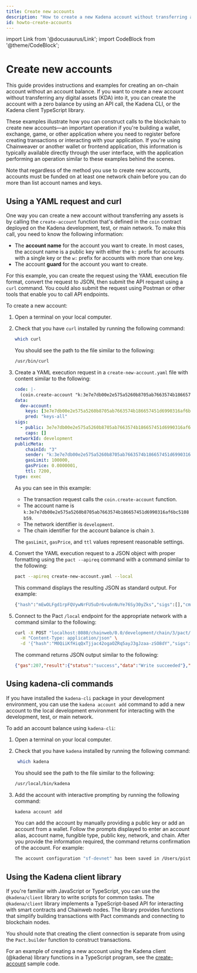 ```yaml
---
title: Create new accounts
description: "How to create a new Kadena account without transferring any digital assets into it using the coin contract function s, Kadena CLI, and Kadena client library functions."
id: howto-create-accounts
---
```


import Link from '@docusaurus/Link';
import CodeBlock from '@theme/CodeBlock';

# Create new accounts

This guide provides instructions and examples for creating an on-chain account without an account balance.
If you want to create a new account without transferring any digital assets (KDA) into it, you can create the account with a zero balance by using an API call, the Kadena CLI, or the Kadena client TypeScript library.

These examples illustrate how you can construct calls to the blockchain to create new accounts—an important operation if you're building a wallet, exchange, game, or other application where you need to register before creating transactions or interacting with your application.
If you're using Chainweaver or another wallet or frontend application, this information is typically available directly through the user interface, with the application performing an operation similar to these examples behind the scenes.

Note that regardless of the method you use to create new accounts, accounts must be funded on at least one network chain before you can do more than list account names and keys.

## Using a YAML request and curl

One way you can create a new account without transferring any assets is by calling the `create-account` function that's defined in the `coin` contract deployed on the Kadena development, test, or main network.
To make this call, you need to know the following information:

-  The **account name** for the account you want to create.
   In most cases, the account name is a public key with either the `k:` prefix for accounts with a single key or the `w:` prefix for accounts with more than one key.
-  The account **guard** for the account you want to create.

For this example, you can create the request using the YAML execution file format, convert the request to JSON, then submit the API request using a `curl` command.
You could also submit the request using Postman or other tools that enable you to call API endpoints.

To create a new account:

1. Open a terminal on your local computer.

2. Check that you have `curl` installed by running the following command:
   
   ```bash
   which curl
   ```

   You should see the path to the file similar to the following:
   
   ```bash
   /usr/bin/curl
   ```
   
3. Create a YAML execution request in a `create-new-account.yaml` file with content similar to the following:
   
   ```yaml
   code: |-
     (coin.create-account "k:3e7e7db00e2e575a5260b8705ab7663574b186657451d6990316af6bc5108b59" (read-keyset "dev-account"))
   data:
     dev-account:
       keys: [3e7e7db00e2e575a5260b8705ab7663574b186657451d6990316af6bc5108b59]
       pred: "keys-all"
   sigs:
     - public: 3e7e7db00e2e575a5260b8705ab7663574b186657451d6990316af6bc5108b59
       caps: []
   networkId: development
   publicMeta:
       chainId: "3"
       sender: "k:3e7e7db00e2e575a5260b8705ab7663574b186657451d6990316af6bc5108b59"
       gasLimit: 100000,
       gasPrice: 0.0000001,
       ttl: 7200,
   type: exec
   ```

   As you can see in this example:
   
   - The transaction request calls the `coin.create-account` function.
   - The account name is `k:3e7e7db00e2e575a5260b8705ab7663574b186657451d6990316af6bc5108b59`.
   - The network identifier is `development`.
   - The chain identifier for the account balance is chain `3`.
   
   The `gasLimit`, `gasPrice`, and `ttl` values represent reasonable settings.

4. Convert the YAML execution request to a JSON object with proper formatting using the `pact --apireq` command with a command similar to the following:
   
   ```bash
   pact --apireq create-new-account.yaml --local
   ```
   
   This command displays the resulting JSON as standard output.
   For example:
   
   ```bash
   {"hash":"mEwOLFgd1rpFQVywNrFU5uDr6vu6nNuYe76Sy30yZks","sigs":[],"cmd":"{\"networkId\":\"development\",\"payload\":{\"exec\":{\"data\":{\"dev-account\":{\"pred\":\"keys-all\",\"keys\":[\"3e7e7db00e2e575a5260b8705ab7663574b186657451d6990316af6bc5108b59\"]}},\"code\":\"(coin.create-account \\\"k:3e7e7db00e2e575a5260b8705ab7663574b186657451d6990316af6bc5108b59\\\" (read-keyset \\\"dev-account\\\"))\"}},\"signers\":[],\"meta\":{\"creationTime\":1731622872,\"ttl\":7200,\"gasLimit\":100000,\"chainId\":\"3\",\"gasPrice\":1.0e-7,\"sender\":\"k:3e7e7db00e2e575a5260b8705ab7663574b186657451d6990316af6bc5108b59\"},\"nonce\":\"2024-11-14 22:21:12.353978 UTC\"}"}
   ```

5. Connect to the Pact `/local` endpoint for the appropriate network with a command similar to the following:

   ```bash
   curl -X POST "localhost:8080/chainweb/0.0/development/chain/3/pact/api/v1/local" \
     -H "Content-Type: application/json" \
     -d '{"hash":"M0QiiKfHiqQxTjjac42ogaOZRq5ayJ3gJzaa-zSO8dY","sigs":[],"cmd":"{\"networkId\":\"development\",\"payload\":{\"exec\":{\"data\":{\"ks\":{\"pred\":\"keys-all\",\"keys\":[\"3e7e7db00e2e575a5260b8705ab7663574b186657451d6990316af6bc5108b59\"]}},\"code\":\"(coin.create-account \\\"k:3e7e7db00e2e575a5260b8705ab7663574b186657451d6990316af6bc5108b59\\\" (read-keyset \\\"dev-account\\\"))\"}},\"signers\":[],\"meta\":{\"creationTime\":1731622251,\"ttl\":7200,\"gasLimit\":100000,\"chainId\":\"3\",\"gasPrice\":1.0e-7,\"sender\":\"k:3e7e7db00e2e575a5260b8705ab7663574b186657451d6990316af6bc5108b59\"},\"nonce\":\"2024-11-14 22:10:51.406013 UTC\"}"}'
   ```
   
   The command returns JSON output similar to the following:

    ```json
    {"gas":207,"result":{"status":"success","data":"Write succeeded"},"reqKey":"mEwOLFgd1rpFQVywNrFU5uDr6vu6nNuYe76Sy30yZks","logs":"wsATyGqckuIvlm89hhd2j4t6RMkCrcwJe_oeCYr7Th8","metaData":{"publicMeta":{"creationTime":1731622872,"ttl":7200,"gasLimit":100000,"chainId":"3","gasPrice":1.0e-7,"sender":"k:3e7e7db00e2e575a5260b8705ab7663574b186657451d6990316af6bc5108b59"},"blockTime":1731623003519300,"prevBlockHash":"RwovCQazuph9FHvpUKRO8eUNfWHuabpgXBrDFWB0m3g","blockHeight":240},"continuation":null,"txId":null}
    ```

## Using kadena-cli commands

If you have installed the `kadena-cli` package in your development environment, you can use the `kadena account add` command to add a new account to the local development environment for interacting with the development, test, or main network.

To add an account balance using `kadena-cli`:

1. Open a terminal on your local computer.

2. Check that you have `kadena` installed by running the following command:
   
   ```bash
    which kadena
   ```

   You should see the path to the file similar to the following:
   
   ```bash
   /usr/local/bin/kadena
   ```

3. Add the account with interactive prompting by running the following command:
   
   ```bash
   kadena account add
   ```
   
   You can add the account by manually providing a public key or add an account from a wallet.
   Follow the prompts displayed to enter an account alias, account name, fungible type, public key, network, and chain.
   After you provide the information required, the command returns confirmation of the account.
   For example:

   ```bash
   The account configuration "sf-devnet" has been saved in /Users/pistolas/.kadena/accounts/sf-devnet.yaml
   ```

## Using the Kadena client library

If you're familiar with JavaScript or TypeScript, you can use the `@kadena/client` library to write scripts for common tasks. 
The `@kadena/client` library implements a TypeScript-based API for interacting with smart contracts and Chainweb nodes. 
The library provides functions that simplify building transactions with Pact commands and connecting to blockchain nodes.

You should note that creating the client connection is separate from using the `Pact.builder` function to construct transactions.

For an example of creating a new account using the Kadena client (@kadena) library functions in a TypeScript program, see
the [create-account](https://github.com/kadena-community/voting-dapp/blob/main/snippets/create-account.ts) sample code.